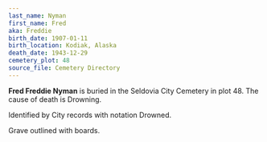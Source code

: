 ```yaml
---
last_name: Nyman
first_name: Fred
aka: Freddie
birth_date: 1907-01-11
birth_location: Kodiak, Alaska
death_date: 1943-12-29
cemetery_plot: 48
source_file: Cemetery Directory
---
```

**Fred  Freddie Nyman** is buried in the Seldovia City Cemetery in plot 48.  The cause of death is Drowning.

Identified by City records with notation Drowned.

Grave outlined with boards.
